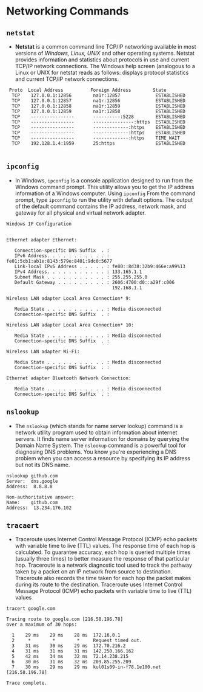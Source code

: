 # Networking Commands

## `netstat`
+ **Netstat** is a common command line TCP/IP networking available in most versions of 
_Windows, Linux, UNIX_ and other operating systems. 
Netstat provides information and statistics about protocols in use and current TCP/IP network 
connections. The Windows help screen (analogous to a Linux or UNIX for netstat reads as follows:
displays protocol statistics and current TCP/IP network connections.
```
 Proto  Local Address          Foreign Address        State
  TCP    127.0.0.1:12856        na1r:12857             ESTABLISHED
  TCP    127.0.0.1:12857        na1r:12856             ESTABLISHED
  TCP    127.0.0.1:12858        na1r:12859             ESTABLISHED
  TCP    127.0.0.1:12859        na1r:12858             ESTABLISHED
  TCP    ----------------       ----------:5228        ESTABLISHED
  TCP    ----------------       ---------------:https  ESTABLISHED
  TCP    ----------------       -------------:https    ESTABLISHED
  TCP    ----------------       -------------:https    ESTABLISHED
  TCP    ----------------       -------------:https    TIME_WAIT
  TCP    192.128.1.4:1959       25:https               ESTABLISHED
 
```

## `ipconfig`
+ In Windows, `ipconfig` is a console application designed to run from the Windows command 
prompt. This utility allows you to get the IP address information of a Windows computer. 
 Using `ipconfig`
From the command prompt, type `ipconfig` to run the utility with default options. The output of the 
default command contains the IP address, network mask, and gateway for all physical and virtual 
network adapter.

```
Windows IP Configuration


Ethernet adapter Ethernet:

   Connection-specific DNS Suffix  . :
   IPv6 Address. . . . . . . . . . . : fe01:5cb1:ab1e:8143:579e:8401:9dc0:5677
   Link-local IPv6 Address . . . . . : fe80::8d38:32b9:466e:a99%13
   IPv4 Address. . . . . . . . . . . : 133.165.1.1
   Subnet Mask . . . . . . . . . . . : 255.255.255.0
   Default Gateway . . . . . . . . . : 2606:4700:d0::a29f:c006
                                       192.168.1.1

Wireless LAN adapter Local Area Connection* 9:

   Media State . . . . . . . . . . . : Media disconnected
   Connection-specific DNS Suffix  . :

Wireless LAN adapter Local Area Connection* 10:

   Media State . . . . . . . . . . . : Media disconnected
   Connection-specific DNS Suffix  . :

Wireless LAN adapter Wi-Fi:

   Media State . . . . . . . . . . . : Media disconnected
   Connection-specific DNS Suffix  . :

Ethernet adapter Bluetooth Network Connection:

   Media State . . . . . . . . . . . : Media disconnected
   Connection-specific DNS Suffix  . :
```

## `nslookup`
+ The `nslookup` (which stands for name server lookup) command is a network utility program used 
to obtain information about internet servers. It finds name server information for domains by querying 
the Domain Name System.
The `nslookup` command is a powerful tool for diagnosing DNS problems. You know you're 
experiencing a DNS problem when you can access a resource by specifying its IP address but not its 
DNS name.

```
nslookup github.com
Server:  dns.google
Address:  8.8.8.8

Non-authoritative answer:
Name:    github.com
Address:  13.234.176.102
```

## `tracaert`
+ Traceroute uses Internet Control Message Protocol (ICMP) echo packets with variable time to live 
(TTL) values. The response time of each hop is calculated. To guarantee accuracy, each hop is queried 
multiple times (usually three times) to better measure the response of that particular hop.
Traceroute is a network diagnostic tool used to track the pathway taken by a packet on an IP network 
from source to destination. Traceroute also records the time taken for each hop the packet makes 
during its route to the destination. Traceroute uses Internet Control Message Protocol (ICMP) echo 
packets with variable time to live (TTL) values

```
tracert google.com

Tracing route to google.com [216.58.196.78]
over a maximum of 30 hops:

  1    29 ms    29 ms    28 ms  172.16.0.1
  2     *        *        *     Request timed out.
  3    31 ms    30 ms    29 ms  172.70.216.2
  4    31 ms    31 ms    31 ms  142.250.166.162
  5    42 ms    34 ms    32 ms  72.14.238.215
  6    30 ms    31 ms    32 ms  209.85.255.209
  7    30 ms    29 ms    29 ms  kul01s09-in-f78.1e100.net [216.58.196.78]

Trace complete.
```
